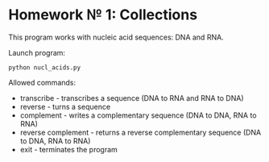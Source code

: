 # Homework № 1: Collections

This program works with nucleic acid sequences: DNA and RNA.

Launch program:

    python nucl_acids.py

Allowed commands:
* transcribe - transcribes a sequence (DNA to RNA and RNA to DNA)
* reverse - turns a sequence
* complement - writes a complementary sequence (DNA to DNA, RNA to RNA)
* reverse complement - returns a reverse complementary sequence (DNA to DNA, RNA to RNA)
* exit - terminates the program
